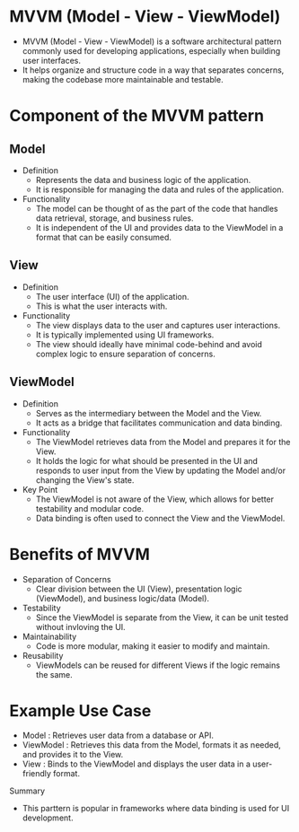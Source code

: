 # MVVM (Model - View - ViewModel)
- MVVM (Model - View - ViewModel) is a software architectural pattern commonly used for developing applications, especially when building user interfaces.
- It helps organize and structure code in a way that separates concerns, making the codebase more maintainable and testable.

# Component of the MVVM pattern 
  ## Model
  - Definition
    - Represents the data and business logic of the application.
    - It is responsible for managing the data and rules of the application.
  - Functionality
    - The model can be thought of as the part of the code that handles data retrieval, storage, and business rules.
    - It is independent of the UI and provides data to the ViewModel in a format that can be easily consumed.
  ## View
  - Definition
    - The user interface (UI) of the application.
    - This is what the user interacts with.
  - Functionality
    - The view displays data to the user and captures user interactions.
    - It is typically implemented using UI frameworks.
    - The view should ideally have minimal code-behind and avoid complex logic to ensure separation of concerns.
  ## ViewModel
  - Definition
    - Serves as the intermediary between the Model and the View.
    - It acts as a bridge that facilitates communication and data binding.
  - Functionality
    - The ViewModel retrieves data from the Model and prepares it for the View.
    - It holds the logic for what should be presented in the UI and responds to user input from the View by updating the Model and/or changing the View's state.
  - Key Point
    - The ViewModel is not aware of the View, which allows for better testability and modular code.
    - Data binding is often used to connect the View and the ViewModel.

# Benefits of MVVM
- Separation of Concerns
  - Clear division between the UI (View), presentation logic (ViewModel), and business logic/data (Model).
- Testability
  - Since the ViewModel is separate from the View, it can be unit tested without invloving the UI.
- Maintainability
  - Code is more modular, making it easier to modify and maintain.
- Reusability
  - ViewModels can be reused for different Views if the logic remains the same.

# Example Use Case
- Model : Retrieves user data from a database or API.
- ViewModel : Retrieves this data from the Model, formats it as needed, and provides it to the View.
- View : Binds to the ViewModel and displays the user data in a user-friendly format.

Summary
- This parttern is popular in frameworks where data binding is used for UI development.
